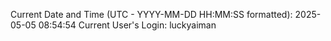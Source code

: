 Current Date and Time (UTC - YYYY-MM-DD HH:MM:SS formatted): 2025-05-05 08:54:54
Current User's Login: luckyaiman
